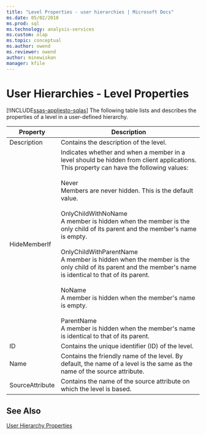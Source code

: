 ```yaml
---
title: "Level Properties - user hierarchies | Microsoft Docs"
ms.date: 05/02/2018
ms.prod: sql
ms.technology: analysis-services
ms.custom: olap
ms.topic: conceptual
ms.author: owend
ms.reviewer: owend
author: minewiskan
manager: kfile
---
```

# User Hierarchies - Level Properties
[!INCLUDE[ssas-appliesto-sqlas](../../includes/ssas-appliesto-sqlas.md)]
  The following table lists and describes the properties of a level in a user-defined hierarchy.  
  
|Property|Description|  
|--------------|-----------------|  
|Description|Contains the description of the level.|  
|HideMemberIf|Indicates whether and when a member in a level should be hidden from client applications. This property can have the following values:<br /><br /> Never<br /> Members are never hidden. This is the default value.<br /><br /> OnlyChildWithNoName<br /> A member is hidden when the member is the only child of its parent and the member's name is empty.<br /><br /> OnlyChildWithParentName<br /> A member is hidden when the member is the only child of its parent and the member's name is identical to that of its parent.<br /><br /> NoName<br /> A member is hidden when the member's name is empty.<br /><br /> ParentName<br /> A member is hidden when the member's name is identical to that of its parent.|  
|ID|Contains the unique identifier (ID) of the level.|  
|Name|Contains the friendly name of the level. By default, the name of a level is the same as the name of the source attribute.|  
|SourceAttribute|Contains the name of the source attribute on which the level is based.|  
  
## See Also  
 [User Hierarchy Properties](../../analysis-services/multidimensional-models-olap-logical-dimension-objects/user-hierarchies-properties.md)  
  
  
